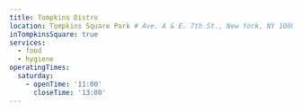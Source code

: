 ```yaml
---
title: Tompkins Distro
location: Tompkins Square Park # Ave. A & E. 7th St., New York, NY 10009
inTompkinsSquare: true
services:
  - food
  - hygiene
operatingTimes:
  saturday:
    - openTime: '11:00'
      closeTime: '13:00'
---
```

